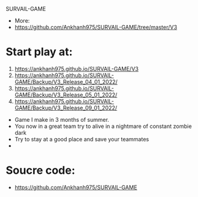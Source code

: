 
SURVAIL-GAME
- More: 
- https://github.com/Ankhanh975/SURVAIL-GAME/tree/master/V3



# Start play at:
1. https://ankhanh975.github.io/SURVAIL-GAME/V3
1. https://ankhanh975.github.io/SURVAIL-GAME/Backup/V3_Release_04_01_2022/
1. https://ankhanh975.github.io/SURVAIL-GAME/Backup/V3_Release_05_01_2022/
1. https://ankhanh975.github.io/SURVAIL-GAME/Backup/V3_Release_09_01_2022/

- Game I make in 3 months of summer.
- You now in a great team try to alive in a nightmare of constant zombie dark
- Try to stay at a good place and save your teammates
- 
# Soucre code: 
- https://github.com/Ankhanh975/SURVAIL-GAME

<!-- - https://github.com/Prozi/detect-collisions -->
